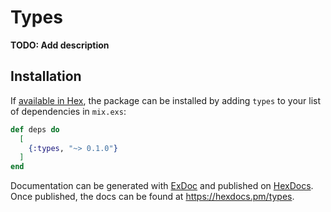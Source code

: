 # Types

**TODO: Add description**

## Installation

If [available in Hex](https://hex.pm/docs/publish), the package can be installed
by adding `types` to your list of dependencies in `mix.exs`:

```elixir
def deps do
  [
    {:types, "~> 0.1.0"}
  ]
end
```

Documentation can be generated with [ExDoc](https://github.com/elixir-lang/ex_doc)
and published on [HexDocs](https://hexdocs.pm). Once published, the docs can
be found at <https://hexdocs.pm/types>.

